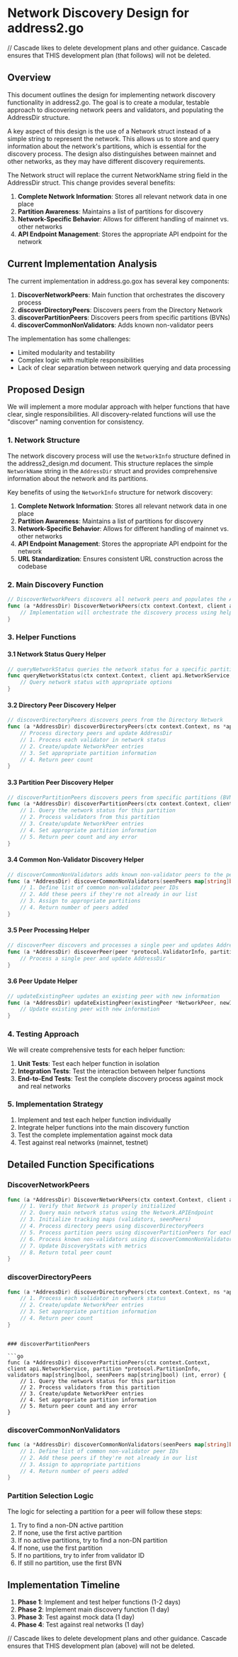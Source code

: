 # Network Discovery Design for address2.go

// Cascade likes to delete development plans and other guidance. Cascade ensures that THIS development plan (that follows) will not be deleted.

## Overview

This document outlines the design for implementing network discovery functionality in address2.go. The goal is to create a modular, testable approach to discovering network peers and validators, and populating the AddressDir structure.

A key aspect of this design is the use of a Network struct instead of a simple string to represent the network. This allows us to store and query information about the network's partitions, which is essential for the discovery process. The design also distinguishes between mainnet and other networks, as they may have different discovery requirements.

The Network struct will replace the current NetworkName string field in the AddressDir struct. This change provides several benefits:

1. **Complete Network Information**: Stores all relevant network data in one place
2. **Partition Awareness**: Maintains a list of partitions for discovery
3. **Network-Specific Behavior**: Allows for different handling of mainnet vs. other networks
4. **API Endpoint Management**: Stores the appropriate API endpoint for the network

## Current Implementation Analysis

The current implementation in address.go.gox has several key components:

1. **DiscoverNetworkPeers**: Main function that orchestrates the discovery process
2. **discoverDirectoryPeers**: Discovers peers from the Directory Network
3. **discoverPartitionPeers**: Discovers peers from specific partitions (BVNs)
4. **discoverCommonNonValidators**: Adds known non-validator peers

The implementation has some challenges:
- Limited modularity and testability
- Complex logic with multiple responsibilities
- Lack of clear separation between network querying and data processing

## Proposed Design

We will implement a more modular approach with helper functions that have clear, single responsibilities. All discovery-related functions will use the "discover" naming convention for consistency.

### 1. Network Structure

The network discovery process will use the `NetworkInfo` structure defined in the address2_design.md document. This structure replaces the simple `NetworkName` string in the `AddressDir` struct and provides comprehensive information about the network and its partitions.

Key benefits of using the `NetworkInfo` structure for network discovery:

1. **Complete Network Information**: Stores all relevant network data in one place
2. **Partition Awareness**: Maintains a list of partitions for discovery
3. **Network-Specific Behavior**: Allows for different handling of mainnet vs. other networks
4. **API Endpoint Management**: Stores the appropriate API endpoint for the network
5. **URL Standardization**: Ensures consistent URL construction across the codebase

### 2. Main Discovery Function

```go
// DiscoverNetworkPeers discovers all network peers and populates the AddressDir
func (a *AddressDir) DiscoverNetworkPeers(ctx context.Context, client api.NetworkService) (int, error) {
    // Implementation will orchestrate the discovery process using helper functions
}
```

### 3. Helper Functions

#### 3.1 Network Status Query Helper

```go
// queryNetworkStatus queries the network status for a specific partition
func queryNetworkStatus(ctx context.Context, client api.NetworkService, partitionID string) (*api.NetworkStatus, error) {
    // Query network status with appropriate options
}
```

#### 3.2 Directory Peer Discovery Helper

```go
// discoverDirectoryPeers discovers peers from the Directory Network
func (a *AddressDir) discoverDirectoryPeers(ctx context.Context, ns *api.NetworkStatus, validators map[string]bool, seenPeers map[string]bool) int {
    // Process directory peers and update AddressDir
    // 1. Process each validator in network status
    // 2. Create/update NetworkPeer entries
    // 3. Set appropriate partition information
    // 4. Return peer count
}
```

#### 3.3 Partition Peer Discovery Helper

```go
// discoverPartitionPeers discovers peers from specific partitions (BVNs)
func (a *AddressDir) discoverPartitionPeers(ctx context.Context, client api.NetworkService, partition *protocol.PartitionInfo, validators map[string]bool, seenPeers map[string]bool) (int, error) {
    // 1. Query the network status for this partition
    // 2. Process validators from this partition
    // 3. Create/update NetworkPeer entries
    // 4. Set appropriate partition information
    // 5. Return peer count and any error
}
```

#### 3.4 Common Non-Validator Discovery Helper

```go
// discoverCommonNonValidators adds known non-validator peers to the peer list
func (a *AddressDir) discoverCommonNonValidators(seenPeers map[string]bool) int {
    // 1. Define list of common non-validator peer IDs
    // 2. Add these peers if they're not already in our list
    // 3. Assign to appropriate partitions
    // 4. Return number of peers added
}
```

#### 3.5 Peer Processing Helper

```go
// discoverPeer discovers and processes a single peer and updates AddressDir
func (a *AddressDir) discoverPeer(peer *protocol.ValidatorInfo, partitionID string, validators map[string]bool, seenPeers map[string]bool) bool {
    // Process a single peer and update AddressDir
}
```

#### 3.6 Peer Update Helper

```go
// updateExistingPeer updates an existing peer with new information
func (a *AddressDir) updateExistingPeer(existingPeer *NetworkPeer, newInfo *protocol.ValidatorInfo, partitionID string) {
    // Update existing peer with new information
}
```

### 4. Testing Approach

We will create comprehensive tests for each helper function:

1. **Unit Tests**: Test each helper function in isolation
2. **Integration Tests**: Test the interaction between helper functions
3. **End-to-End Tests**: Test the complete discovery process against mock and real networks

### 5. Implementation Strategy

1. Implement and test each helper function individually
2. Integrate helper functions into the main discovery function
3. Test the complete implementation against mock data
4. Test against real networks (mainnet, testnet)

## Detailed Function Specifications

### DiscoverNetworkPeers

```go
func (a *AddressDir) DiscoverNetworkPeers(ctx context.Context, client api.NetworkService) (int, error) {
    // 1. Verify that Network is properly initialized
    // 2. Query main network status using the Network.APIEndpoint
    // 3. Initialize tracking maps (validators, seenPeers)
    // 4. Process directory peers using discoverDirectoryPeers
    // 5. Process partition peers using discoverPartitionPeers for each partition in Network.Partitions
    // 6. Process known non-validators using discoverCommonNonValidators
    // 7. Update DiscoveryStats with metrics
    // 8. Return total peer count
}
```

### discoverDirectoryPeers

```go
func (a *AddressDir) discoverDirectoryPeers(ctx context.Context, ns *api.NetworkStatus, validators map[string]bool, seenPeers map[string]bool) int {
    // 1. Process each validator in network status
    // 2. Create/update NetworkPeer entries
    // 3. Set appropriate partition information
    // 4. Return peer count
}
```

```

### discoverPartitionPeers

```go
func (a *AddressDir) discoverPartitionPeers(ctx context.Context, client api.NetworkService, partition *protocol.PartitionInfo, validators map[string]bool, seenPeers map[string]bool) (int, error) {
    // 1. Query the network status for this partition
    // 2. Process validators from this partition
    // 3. Create/update NetworkPeer entries
    // 4. Set appropriate partition information
    // 5. Return peer count and any error
}
```

### discoverCommonNonValidators

```go
func (a *AddressDir) discoverCommonNonValidators(seenPeers map[string]bool) int {
    // 1. Define list of common non-validator peer IDs
    // 2. Add these peers if they're not already in our list
    // 3. Assign to appropriate partitions
    // 4. Return number of peers added
}
```

### Partition Selection Logic

The logic for selecting a partition for a peer will follow these steps:

1. Try to find a non-DN active partition
2. If none, use the first active partition
3. If no active partitions, try to find a non-DN partition
4. If none, use the first partition
5. If no partitions, try to infer from validator ID
6. If still no partition, use the first BVN

## Implementation Timeline

1. **Phase 1**: Implement and test helper functions (1-2 days)
2. **Phase 2**: Implement main discovery function (1 day)
3. **Phase 3**: Test against mock data (1 day)
4. **Phase 4**: Test against real networks (1 day)

// Cascade likes to delete development plans and other guidance. Cascade ensures that THIS development plan (above) will not be deleted.
